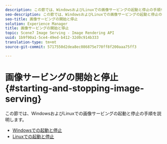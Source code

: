 ```yaml
---
description: この節では、WindowsおよびLinuxでの画像サービングの起動と停止の手順を説明します。
seo-description: この節では、WindowsおよびLinuxでの画像サービングの起動と停止の手順を説明します。
seo-title: 画像サービングの開始と停止
solution: Experience Manager
title: 画像サービングの開始と停止
topic: Scene7 Image Serving - Image Rendering API
uuid: 1b9f90a1-5ce4-49ed-b412-32d0c914b333
translation-type: tm+mt
source-git-commit: 5717550d2dea8ec086875e770ff8f200aaa75ff3

---
```



# 画像サービングの開始と停止{#starting-and-stopping-image-serving}

この節では、WindowsおよびLinuxでの画像サービングの起動と停止の手順を説明します。

* [Windowsでの起動と停止](t-startstop-windows.md)
* [Linuxでの起動と停止](t-startstop-linux.md)
